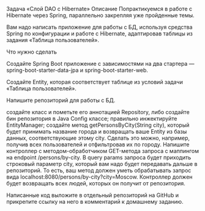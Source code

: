 Задача «Слой DAO c Hibernate»
Описание
Попрактикуемся в работе с Hibernate через Spring, параллельно закрепляя уже пройденные темы.

Вам надо написать приложение для работы с БД, используя средства Spring по конфигурации и работе с Hibernate, адаптировав таблицы из задания «Таблица пользователей».

Что нужно сделать

Создайте Spring Boot приложение с зависимостями на два стартера — spring-boot-starter-data-jpa и spring-boot-starter-web.

Создайте Entity, которая соответствует таблице из условий задачи «Таблица пользователей».

Напишите репозиторий для работы с БД.

создайте класс и пометьте его аннотацией Repository, либо создайте бин репозитория в Java Config классе;
правильно инжектируйте EntityManager;
создайте метод getPersonsByCity(String city), который будет принимать название города и возвращать ваше Entity из базы данных, соответствующие этому city. Сделать это можно, например, получив всех пользователей и отфильтровав их по городу.
Напишите контроллер с методом-обработчиком GET-метода запроса с маппингом на endpoint /persons/by-city. В query params запроса будет приходить строковый параметр city, который вам надо будет передавать дальше в репозиторий. То есть, ваш метод должен уметь обрабатывать запрос вида localhost:8080/persons/by-city?city=Moscow. Контроллер должен будет возвращать всех людей, которых он получит от репозитория.

Написанные код выложите в отдельный репозиторий на GitHub и прикрепите ссылку на него в комментарий к домашнему заданию.
